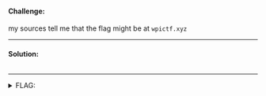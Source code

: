 #### Challenge:

my sources tell me that the flag might be at `wpictf.xyz`

---

#### Solution:

```bash
```

---

<details><summary>FLAG:</summary>

```
WPI{1nsp3ct0r_H@ck3R}
```

</details>
<br/>
